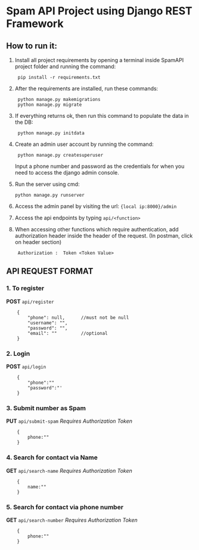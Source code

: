 # Spam API Project using Django REST Framework

## How to run it:

1. Install all project requirements by opening a terminal inside SpamAPI project folder and running the command:
        
        pip install -r requirements.txt
2. After the requirements are installed, run these commands:

        python manage.py makemigrations
        python manage.py migrate
3. If everything returns ok, then run this command to populate the data in the DB:

        python manage.py initdata
4. Create an admin user account by running the command:

        python manage.py createsuperuser
    Input a phone number and password as the credentials for when you need to access the django admin console.


5.  Run the server using cmd:

        python manage.py runserver
6. Access the admin panel by visiting the url: `{local ip:8000}/admin`


7. Access the api endpoints by typing `api/<function>`


8. When accessing other functions which require authentication, add authorization header inside the header of the request. (In postman, click on header section)

        Authorization :  Token <Token Value>

## API REQUEST FORMAT

### 1. To register

**POST** `api/register`

        {
            "phone": null,      //must not be null
            "username": "",
            "password": "",
            "email": ""         //optional
        }

### 2. Login

**POST** `api/login`

        {
            "phone":""
            "password":"'
        }

### 3. Submit number as Spam

**PUT** `api/submit-spam`      _Requires Authorization Token_

        {
            phone:""
        }

### 4. Search for contact via Name

**GET** `api/search-name`         _Requires Authorization Token_       

        {
            name:""
        }

### 5. Search for contact via phone number

**GET** `api/search-number`   _Requires Authorization Token_  

        {
            phone:""
        }